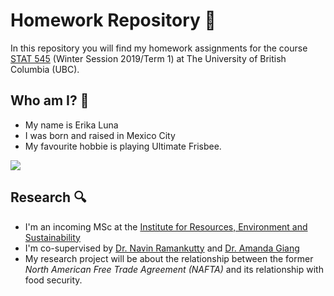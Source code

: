 # Homework Repository :pencil:

In this repository you will find my homework assignments for the course [STAT 545](https://stat545.stat.ubc.ca/) (Winter Session 2019/Term 1) at The University of British Columbia (UBC). 


## Who am I? :panda_face:

- My name is Erika Luna
- I was born and raised in Mexico City
- My favourite hobbie is playing Ultimate Frisbee. 

![](https://media1.tenor.com/images/342fafa73d2710601ffe140220edef0a/tenor.gif?itemid=4242683)


## Research :mag:

- I'm an incoming MSc at the [Institute for Resources, Environment and Sustainability](http://ires.ubc.ca/)
- I'm co-supervised by [Dr. Navin Ramankutty](http://www.ramankuttylab.com/) and [Dr. Amanda Giang](https://www.leap-ires.org/)
- My research project will be about the relationship between the former *North American Free Trade Agreement (NAFTA)* and its relationship with food security. 
